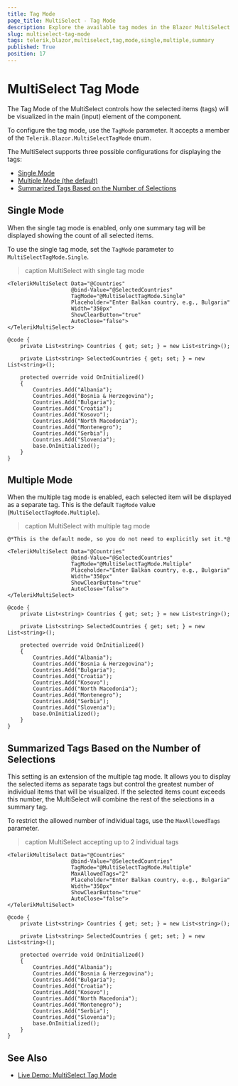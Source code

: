 ```yaml
---
title: Tag Mode
page_title: MultiSelect - Tag Mode
description: Explore the available tag modes in the Blazor MultiSelect. See the options that the TagMode parameter of the MultiSelect supports and test it in combination with the MaxAllowedTags property.
slug: multiselect-tag-mode
tags: telerik,blazor,multiselect,tag,mode,single,multiple,summary
published: True
position: 17
---
```


# MultiSelect Tag Mode

The Tag Mode of the MultiSelect controls how the selected items (tags) will be visualized in the main (input) element of the component. 

To configure the tag mode, use the `TagMode` parameter. It accepts a member of the `Telerik.Blazor.MultiSelectTagMode` enum.

The MultiSelect supports three possible configurations for displaying the tags:

* [Single Mode](#single-mode)
* [Multiple Mode (the default)](#multiple-mode)
* [Summarized Tags Based on the Number of Selections](#summarized-tags-based-on-the-number-of-selections)

## Single Mode

When the single tag mode is enabled, only one summary tag will be displayed showing the count of all selected items.

To use the single tag mode, set the `TagMode` parameter to `MultiSelectTagMode.Single`.

>caption MultiSelect with single tag mode

````RAZOR
<TelerikMultiSelect Data="@Countries"
                    @bind-Value="@SelectedCountries"
                    TagMode="@MultiSelectTagMode.Single"
                    Placeholder="Enter Balkan country, e.g., Bulgaria"
                    Width="350px" 
                    ShowClearButton="true"
                    AutoClose="false">
</TelerikMultiSelect>

@code {
    private List<string> Countries { get; set; } = new List<string>();

    private List<string> SelectedCountries { get; set; } = new List<string>();

    protected override void OnInitialized()
    {
        Countries.Add("Albania");
        Countries.Add("Bosnia & Herzegovina");
        Countries.Add("Bulgaria");
        Countries.Add("Croatia");
        Countries.Add("Kosovo");
        Countries.Add("North Macedonia");
        Countries.Add("Montenegro");
        Countries.Add("Serbia");
        Countries.Add("Slovenia");
        base.OnInitialized();
    }
}
````

## Multiple Mode

When the multiple tag mode is enabled, each selected item will be displayed as a separate tag. This is the default `TagMode` value (`MultiSelectTagMode.Multiple`).

>caption MultiSelect with multiple tag mode

````RAZOR
@*This is the default mode, so you do not need to explicitly set it.*@

<TelerikMultiSelect Data="@Countries"
                    @bind-Value="@SelectedCountries"
                    TagMode="@MultiSelectTagMode.Multiple"
                    Placeholder="Enter Balkan country, e.g., Bulgaria"
                    Width="350px" 
                    ShowClearButton="true"
                    AutoClose="false">
</TelerikMultiSelect>

@code {
    private List<string> Countries { get; set; } = new List<string>();

    private List<string> SelectedCountries { get; set; } = new List<string>();

    protected override void OnInitialized()
    {
        Countries.Add("Albania");
        Countries.Add("Bosnia & Herzegovina");
        Countries.Add("Bulgaria");
        Countries.Add("Croatia");
        Countries.Add("Kosovo");
        Countries.Add("North Macedonia");
        Countries.Add("Montenegro");
        Countries.Add("Serbia");
        Countries.Add("Slovenia");
        base.OnInitialized();
    }
}
````

## Summarized Tags Based on the Number of Selections

This setting is an extension of the multiple tag mode. It allows you to display the selected items as separate tags but control the greatest number of individual items that will be visualized. If the selected items count exceeds this number, the MultiSelect will combine the rest of the selections in a summary tag.

To restrict the allowed number of individual tags, use the `MaxAllowedTags` parameter.

>caption MultiSelect accepting up to 2 individual tags

````RAZOR
<TelerikMultiSelect Data="@Countries"
                    @bind-Value="@SelectedCountries"
                    TagMode="@MultiSelectTagMode.Multiple"
                    MaxAllowedTags="2"     
                    Placeholder="Enter Balkan country, e.g., Bulgaria"
                    Width="350px" 
                    ShowClearButton="true" 
                    AutoClose="false">
</TelerikMultiSelect>

@code {
    private List<string> Countries { get; set; } = new List<string>();

    private List<string> SelectedCountries { get; set; } = new List<string>();
    
    protected override void OnInitialized()
    {
        Countries.Add("Albania");
        Countries.Add("Bosnia & Herzegovina");
        Countries.Add("Bulgaria");
        Countries.Add("Croatia");
        Countries.Add("Kosovo");
        Countries.Add("North Macedonia");
        Countries.Add("Montenegro");
        Countries.Add("Serbia");
        Countries.Add("Slovenia");
        base.OnInitialized();
    }
}
````

## See Also

  * [Live Demo: MultiSelect Tag Mode](https://demos.telerik.com/blazor-ui/multiselect/tag-mode)
   